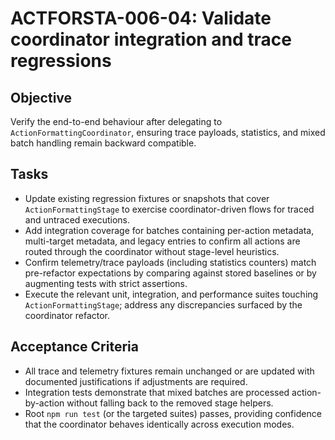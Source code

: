 # ACTFORSTA-006-04: Validate coordinator integration and trace regressions

## Objective
Verify the end-to-end behaviour after delegating to `ActionFormattingCoordinator`, ensuring trace payloads, statistics, and mixed batch handling remain backward compatible.

## Tasks
- Update existing regression fixtures or snapshots that cover `ActionFormattingStage` to exercise coordinator-driven flows for traced and untraced executions.
- Add integration coverage for batches containing per-action metadata, multi-target metadata, and legacy entries to confirm all actions are routed through the coordinator without stage-level heuristics.
- Confirm telemetry/trace payloads (including statistics counters) match pre-refactor expectations by comparing against stored baselines or by augmenting tests with strict assertions.
- Execute the relevant unit, integration, and performance suites touching `ActionFormattingStage`; address any discrepancies surfaced by the coordinator refactor.

## Acceptance Criteria
- All trace and telemetry fixtures remain unchanged or are updated with documented justifications if adjustments are required.
- Integration tests demonstrate that mixed batches are processed action-by-action without falling back to the removed stage helpers.
- Root `npm run test` (or the targeted suites) passes, providing confidence that the coordinator behaves identically across execution modes.
